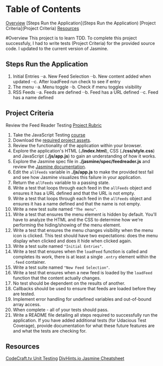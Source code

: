 # Table of Contents
[Overview](Overview)
[Steps Run the Application](Steps Run the Application)
[Project Criteria](Project Criteria)
[Resources](Resources)

#Overview
This project is to learn TDD. To complete this project successfuly, I had to write tests (Project Criteria) for the provided source code. I updated to the current version of Jasmine.

## Steps Run the Application
1. Initial Entries
⋅⋅a. New Feed Selection
⋅⋅b. New content added when updated
⋅⋅c. After loadFeed run check to see if entry
2. The menu
⋅⋅a. Menu toggle
⋅⋅b. Check if menu toggles visibility
3. RSS Feeds
⋅⋅a. Feeds are defined
⋅⋅b. Feed has a URL defined
⋅⋅c. Feed has a name defined

## Project Criteria

Review the Feed Reader Testing [Project Rubric](https://review.udacity.com/#!/projects/3442558598/rubric)

1. Take the JavaScript Testing [course](https://www.udacity.com/course/ud549)
2. Download the [required project assets](http://github.com/udacity/frontend-nanodegree-feedreader).
3. Review the functionality of the application within your browser.
4. Explore the application's HTML (**./index.html**), CSS (**./css/style.css**) and JavaScript (**./js/app.js**) to gain an understanding of how it works.
5. Explore the Jasmine spec file in **./jasmine/spec/feedreader.js** and review the [Jasmine documentation](http://jasmine.github.io).
6. Edit the `allFeeds` variable in **./js/app.js** to make the provided test fail and see how Jasmine visualizes this failure in your application.
7. Return the `allFeeds` variable to a passing state.
8. Write a test that loops through each feed in the `allFeeds` object and ensures it has a URL defined and that the URL is not empty.
9. Write a test that loops through each feed in the `allFeeds` object and ensures it has a name defined and that the name is not empty.
10. Write a new test suite named `"The menu"`.
11. Write a test that ensures the menu element is hidden by default. You'll have to analyze the HTML and the CSS to determine how we're performing the hiding/showing of the menu element.
12. Write a test that ensures the menu changes visibility when the menu icon is clicked. This test should have two expectations: does the menu display when clicked and does it hide when clicked again.
13. Write a test suite named `"Initial Entries"`.
14. Write a test that ensures when the `loadFeed` function is called and completes its work, there is at least a single `.entry` element within the `.feed` container.
15. Write a test suite named `"New Feed Selection"`.
16. Write a test that ensures when a new feed is loaded by the `loadFeed` function that the content actually changes.
17. No test should be dependent on the results of another.
18. Callbacks should be used to ensure that feeds are loaded before they are tested.
19. Implement error handling for undefined variables and out-of-bound array access.
20. When complete - all of your tests should pass. 
21. Write a README file detailing all steps required to successfully run the application. If you have added additional tests (for Udacious Test Coverage),  provide documentation for what these future features are and what the tests are checking for.

## Resources
[CodeCraft.tv Unit Testing](https://codecraft.tv/courses/angular/unit-testing/jasmine-and-karma/)
[DivHints.io Jasmine Cheatsheet](https://devhints.io/jasmine)